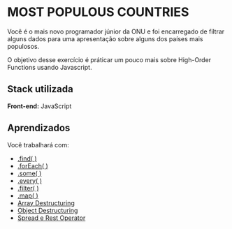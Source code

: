 
# MOST POPULOUS COUNTRIES

Você é o mais novo programador júnior da ONU e foi encarregado de filtrar alguns dados
para uma apresentação sobre alguns dos países mais populosos.

O objetivo desse exercício é práticar um pouco mais sobre High-Order Functions
usando Javascript.




## Stack utilizada

**Front-end:** JavaScript



## Aprendizados

Você trabalhará com:

- [.find( )](https://developer.mozilla.org/pt-BR/docs/Web/JavaScript/Reference/Global_Objects/Array/find)
- [.forEach( )](https://developer.mozilla.org/pt-BR/docs/Web/JavaScript/Reference/Global_Objects/Array/forEach)
- [.some( )](https://developer.mozilla.org/pt-BR/docs/Web/JavaScript/Reference/Global_Objects/Array/some)
- [.every( )](https://developer.mozilla.org/pt-BR/docs/Web/JavaScript/Reference/Global_Objects/Array/every)
- [.filter( )](https://developer.mozilla.org/pt-BR/docs/Web/JavaScript/Reference/Global_Objects/Array/filter)
- [.map( )](https://developer.mozilla.org/pt-BR/docs/Web/JavaScript/Reference/Global_Objects/Array/map)
- [Array Destructuring](https://developer.mozilla.org/pt-BR/docs/Web/JavaScript/Reference/Operators/Destructuring_assignment#desestrutura%C3%A7%C3%A3o_de_array)
- [Object Destructuring](https://developer.mozilla.org/pt-BR/docs/Web/JavaScript/Reference/Operators/Destructuring_assignment#desestrutura%C3%A7%C3%A3o_de_objeto)
- [Spread e Rest Operator](https://developer.mozilla.org/pt-BR/docs/Web/JavaScript/Reference/Operators/Spread_syntax)
